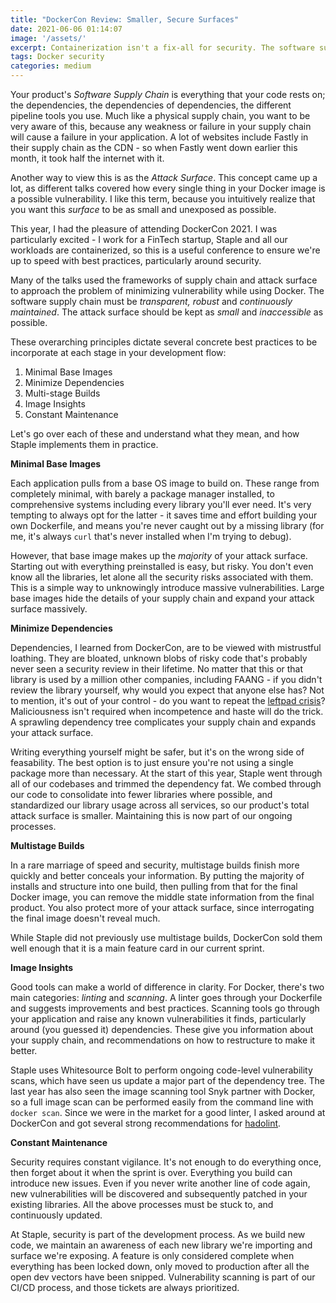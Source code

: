 ```yaml
---
title: "DockerCon Review: Smaller, Secure Surfaces"
date: 2021-06-06 01:14:07
image: '/assets/'
excerpt: Containerization isn't a fix-all for security. The software supply chain must be transparent, robust and continuously maintained. The attack surface should be kept as small and inaccessible as possible.
tags: Docker security
categories: medium
---
```



Your product's *Software Supply Chain* is everything that your code rests on; the dependencies, the dependencies of dependencies, the different pipeline tools you use. Much like a physical supply chain, you want to be very aware of this, because any weakness or failure in your supply chain will cause a failure in your application. A lot of websites include Fastly in their supply chain as the CDN - so when Fastly went down earlier this month, it took half the internet with it.

Another way to view this is as the *Attack Surface*. This concept came up a lot, as different talks covered how every single thing in your Docker image is a possible vulnerability. I like this term, because you intuitively realize that you want this *surface* to be as small and unexposed as possible. 

This year, I had the pleasure of attending DockerCon 2021. I was particularly excited - I work for a FinTech startup, Staple and all our workloads are containerized, so this is a useful conference to ensure we're up to speed with best practices, particularly around security.

Many of the talks used the frameworks of supply chain and attack surface to approach the problem of minimizing vulnerability while using Docker. The software supply chain must be *transparent, robust* and *continuously maintained*. The attack surface should be kept as *small* and *inaccessible* as possible.

These overarching principles dictate several concrete best practices to be incorporate at each stage in your development flow:

1. Minimal Base Images
2. Minimize Dependencies
3. Multi-stage Builds
4. Image Insights
5. Constant Maintenance

Let's go over each of these and understand what they mean, and how Staple implements them in practice.



**Minimal Base Images**

Each application pulls from a base OS image to build on. These range from completely minimal, with barely a package manager installed, to comprehensive systems including every library you'll ever need. It's very tempting to always opt for the latter - it saves time and effort building your own Dockerfile, and means  you're never caught out by a missing library (for me, it's always `curl` that's never installed when I'm trying to debug).

However, that base image makes up the *majority* of your attack surface. Starting out with everything preinstalled is easy, but risky. You don't even know all the libraries, let alone all the security risks associated with them. This is a simple way to unknowingly introduce massive vulnerabilities. Large base images hide the details of your supply chain and expand your attack surface massively.



**Minimize Dependencies**

Dependencies, I learned from DockerCon, are to be viewed with mistrustful loathing. They are bloated, unknown blobs of risky code that's probably never seen a security review in their lifetime. No matter that this or that library is used by a million other companies, including FAANG - if you didn't review the library yourself, why would you expect that anyone else has? Not to mention, it's out of your control - do you want to repeat the [leftpad crisis](https://qz.com/646467/how-one-programmer-broke-the-internet-by-deleting-a-tiny-piece-of-code/)? Maliciousness isn't required when incompetence and haste will do the trick. A sprawling dependency tree complicates your supply chain and expands your attack surface.

Writing everything yourself might be safer, but it's on the wrong side of feasability. The best option is to just ensure you're not using a single package more than necessary. At the start of this year, Staple went through all of our codebases and trimmed the dependency fat. We combed through our code to consolidate into fewer libraries where possible, and standardized our library usage across all services, so our product's total attack surface is smaller. Maintaining this is now part of our ongoing processes.



**Multistage Builds**

In a rare marriage of speed and security, multistage builds finish more quickly and better conceals your information. By putting the majority of installs and structure into one build, then pulling from that for the final Docker image, you can remove the middle state information from the final product. You also protect more of your attack surface, since interrogating the final image doesn't reveal much.

While Staple did not previously use multistage builds, DockerCon sold them well enough that it is a main feature card in our current sprint. 



**Image Insights**

Good tools can make a world of difference in clarity. For Docker, there's two main categories: *linting* and *scanning*. A linter goes through your Dockerfile and suggests improvements and best practices. Scanning tools go through your application and raise any known vulnerabilities it finds, particularly around (you guessed it) dependencies. These give you information about your supply chain, and recommendations on how to restructure to make it better.

Staple uses Whitesource Bolt to perform ongoing code-level vulnerability scans, which have seen us update a major part of the dependency tree. The last year has also seen the image scanning tool Snyk partner with Docker, so a full image scan can be performed easily from the command line with `docker scan`. Since we were in the market for a good linter, I asked around at DockerCon and got several strong recommendations for [hadolint](https://github.com/hadolint/hadolint).



**Constant Maintenance**

Security requires constant vigilance. It's not enough to do everything once, then forget about it when the sprint is over. Everything you build can introduce new issues. Even if you never write another line of code again, new vulnerabilities will be discovered and subsequently patched in your existing libraries. All the above processes must be stuck to, and continuously updated.

At Staple, security is part of the development process. As we build new code, we maintain an awareness of each new library we're importing and surface we're exposing. A feature is only considered complete when everything has been locked down, only moved to production after all the open dev vectors have been snipped. Vulnerability scanning is part of our CI/CD process, and those tickets are always prioritized.